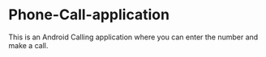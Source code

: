 # Phone-Call-application

This is an Android Calling application where you can enter the number and make a call.
